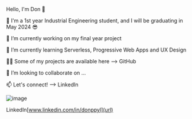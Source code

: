 Hello, I'm Don 👋

🏫 I'm a 1st year Industrial Engineering student, and I will be graduating in May 2024 😎

🔭 I’m currently working on my final year project

🌱 I’m currently learning Serverless, Progressive Web Apps and UX Design

👨‍💻 Some of my projects are available here --> GitHub

👯 I’m looking to collaborate on ...

📫 Let's connect! --> LinkedIn


![image](https:/www.linkedin.com/in/donppyl)


LinkedIn[www.linkedin.com/in/donppyl](url)
